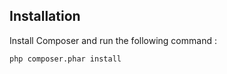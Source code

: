 Installation
-----------

Install Composer and run the following command :

    php composer.phar install